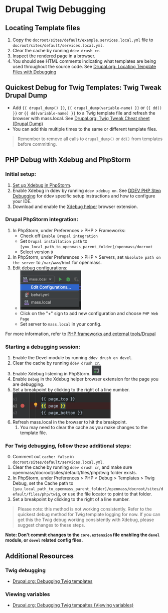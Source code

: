 # Drupal Twig Debugging

## Locating Template files

1. Copy the `docroot/sites/default/example.services.local.yml` file to `docroot/sites/default/services.local.yml`.
2. Clear the cache by running `ddev drush cr`.
3. Inspect the rendered page in a browser.
4. You should see HTML comments indicating what templates are being used throughout the source code. See [Drupal.org: Locating Template Files with Debugging](https://www.drupal.org/node/2358785)

## Quickest Debug for Twig Templates: Twig Tweak Drupal Dump

* Add `{{ drupal_dump() }}`, `{{ drupal_dump(variable-name) }}` or `{{ dd() }}` or `{{ dd(variable-name) }}` to a Twig template file and refresh the browser with mass.local. See [Drupal.org: Twig Tweak Cheat sheet (Drupal Dump)](https://www.drupal.org/docs/contributed-modules/twig-tweak-2x/cheat-sheet#s-drupal-dump)
* You can add this multiple times to the same or different template files.

> Remember to remove all calls to `drupal_dump()` or `dd()` from templates before committing.


## PHP Debug with Xdebug and PhpStorm

### Initial setup:
1. [Set up Xdebug in PhpStorm](https://www.jetbrains.com/help/phpstorm/configuring-xdebug.html).
2. Enable Xdebug in ddev by running `ddev xdebug on`.  See [DDEV PHP Step Debugging](https://ddev.readthedocs.io/en/stable/users/step-debugging/) for ddev specific setup instructions and how to configure your IDE.
3. Download and enable the [Xdebug helper](https://www.jetbrains.com/help/phpstorm/browser-debugging-extensions.html) browser extension.

### Drupal PhpStorm integration:
1. In PhpStorm, under Preferences > PHP > Frameworks:
   - Check off `Enable Drupal integration`
   - Set `Drupal installation path` to `[you_local_path_to_openmass_parent_folder]/openmass/docroot`
   - Select version `9`
2. In PhpStorm, under Preferences > PHP > Servers, set `Absolute path on the server` to `/var/www/html` for openmass.
3. Edit debug configurations:
   - ![edit config](./assets/drupal-debug/edit-config.png)
   - Click on the "+" sign to add new configuration and choose `PHP Web Page`
   - Set server to `mass.local` in your config. 
  

For more information, refer to [PHP frameworks and external tools/Drupal](https://www.jetbrains.com/help/phpstorm/drupal-support.html)

### Starting a debugging session:
1. Enable the Devel module by running `ddev drush en devel`.
2. Clear the cache by running `ddev drush cr`.
3. Enable Xdebug listening in PhpStorm.
   ![start listening](./assets/drupal-debug/start-listening.png)
4. Enable `Debug` in the Xdebug helper browser extension for the page you are debugging.
5. Set a breakpoint by clicking to the right of a line number.
   ![set breakpoint](./assets/drupal-debug/set-breakpoint.png)
6. Refresh mass.local in the browser to hit the breakpoint.
   1. You may need to clear the cache as you make changes to the template file.

### For Twig debugging, follow these additional steps:
0. Comment out `cache: false` in `docroot/sites/default/services.local.yml`.
0. Clear the cache by running `ddev drush cr`, and make sure openmass/docroot/sites/default/files/php/twig folder exists.
0. In PhpStorm, under Preferences > PHP > Debug > Templates > Twig Debug, set the Cache path to `[you_local_path_to_openmass_parent_folder]/openmass/docroot/sites/default/files/php/twig`, or use the file locator to point to that folder.
0. Set a breakpoint by clicking to the right of a line number.

> Please note: this method is not working consistently. Refer to the quickest debug method for Twig template logging for now. If you can get this the Twig debug working consistently with Xdebug, please suggest changes to these steps. 


**Note: Don't commit changes to the `core.extension` file enabling the `devel` module, or `devel` related config files.**

## Additional Resources

### Twig debugging

* [Drupal.org: Debugging Twig templates](https://www.drupal.org/docs/theming-drupal/twig-in-drupal/debugging-twig-templates)

### Viewing variables

* [Drupal.org: Debugging Twig tempaltes (Viewing variables)](https://www.drupal.org/docs/theming-drupal/twig-in-drupal/debugging-twig-templates#s-viewing-variables)
